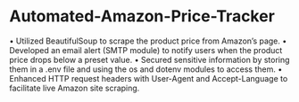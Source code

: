 # Automated-Amazon-Price-Tracker

• Utilized BeautifulSoup to scrape the product price from Amazon’s page.
• Developed an email alert (SMTP module) to notify users when the product price drops below a preset value.
• Secured sensitive information by storing them in a .env file and using the os and dotenv modules to access them.
• Enhanced HTTP request headers with User-Agent and Accept-Language to facilitate live Amazon site scraping.

